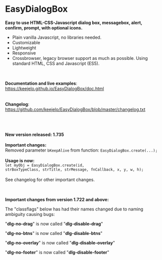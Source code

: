 # EasyDialogBox
<b>Easy to use HTML-CSS-Javascript dialog box, messagebox, alert, confirm, prompt, with optional icons.</b>

- Plain vanilla Javascript, no libraries needed.
- Customizable
- Lightweight 
- Responsive
- Crossbrowser, legacy browser support as much as possible. Using standard HTML, CSS and Javascript (ES5).

<br /><br />
<b>Documentation and live examples</b>: https://keejelo.github.io/EasyDialogBox/doc.html
<br /><br /><br />
<b>Changelog</b>: <a href="https://github.com/keejelo/EasyDialogBox/blob/master/changelog.txt">https://github.com/keejelo/EasyDialogBox/blob/master/changelog.txt</a>
<br /><br />

<br /><br />
<b>New version released: 1.735</b>
<br /><br />
<b>Important changes:</b>
<br />
Removed parameter <code>bKeepAlive</code> from function: <code>EasyDialogBox.create(...);</code>
<br /><br />
<b>Usage is now:</b>
<br />
<code>let myObj = EasyDialogBox.create(id, strBoxTypeClass, strTitle, strMessage, fnCallback, x, y, w, h);</code>
<br />
<br />
See changelog for other important changes.
<br />
<br />
<br />

<b>Important changes from version 1.722 and above:</b>

The "classflags" below has had their names changed due to naming ambiguity causing bugs:

"<b>dlg-no-drag</b>" is now called "<b>dlg-disable-drag</b>"

"<b>dlg-no-btns</b>" is now called "<b>dlg-disable-btns</b>"

"<b>dlg-no-overlay</b>" is now called "<b>dlg-disable-overlay</b>"

"<b>dlg-no-footer</b>" is now called "<b>dlg-disable-footer</b>"

